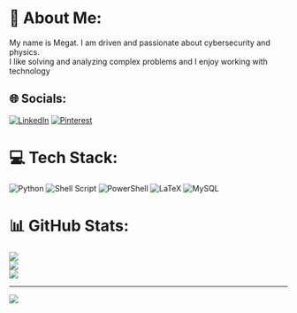 # 💫 About Me:
My name is Megat. I am driven and passionate about cybersecurity and physics. <br>I like solving and analyzing complex problems and I enjoy working with technology

## 🌐 Socials:
[![LinkedIn](https://img.shields.io/badge/LinkedIn-%230077B5.svg?logo=linkedin&logoColor=white)](https://linkedin.com/in/www.linkedin.com/in/megat-nurul-anwar-ahmad-nazeri-897676220) [![Pinterest](https://img.shields.io/badge/Pinterest-%23E60023.svg?logo=Pinterest&logoColor=white)](https://pinterest.com/megatnuar123) 

# 💻 Tech Stack:
![Python](https://img.shields.io/badge/python-3670A0?style=flat-square&logo=python&logoColor=ffdd54) ![Shell Script](https://img.shields.io/badge/shell_script-%23121011.svg?style=flat-square&logo=gnu-bash&logoColor=white) ![PowerShell](https://img.shields.io/badge/PowerShell-%235391FE.svg?style=flat-square&logo=powershell&logoColor=white) ![LaTeX](https://img.shields.io/badge/latex-%23008080.svg?style=flat-square&logo=latex&logoColor=white) ![MySQL](https://img.shields.io/badge/mysql-4479A1.svg?style=flat-square&logo=mysql&logoColor=white)
# 📊 GitHub Stats:
![](https://github-readme-stats.vercel.app/api?username=megatnuar&theme=gotham&hide_border=false&include_all_commits=true&count_private=false)<br/>
![](https://github-readme-streak-stats.herokuapp.com/?user=megatnuar&theme=gotham&hide_border=false)<br/>
![](https://github-readme-stats.vercel.app/api/top-langs/?username=megatnuar&theme=gotham&hide_border=false&include_all_commits=true&count_private=false&layout=compact)

---
[![](https://visitcount.itsvg.in/api?id=megatnuar&icon=0&color=0)](https://visitcount.itsvg.in)

<!-- Proudly created with GPRM ( https://gprm.itsvg.in ) -->
